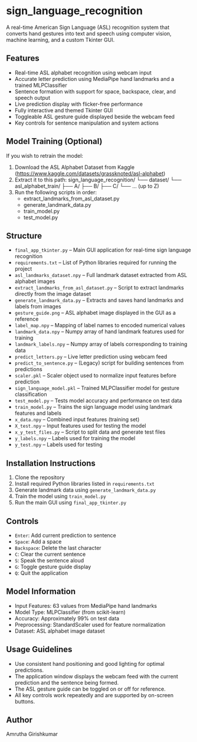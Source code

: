 # sign_language_recognition

A real-time American Sign Language (ASL) recognition system that converts hand gestures into text and speech using computer vision, machine learning, and a custom Tkinter GUI.

## Features
- Real-time ASL alphabet recognition using webcam input
- Accurate letter prediction using MediaPipe hand landmarks and a trained MLPClassifier
- Sentence formation with support for space, backspace, clear, and speech output
- Live prediction display with flicker-free performance
- Fully interactive and themed Tkinter GUI
- Toggleable ASL gesture guide displayed beside the webcam feed
- Key controls for sentence manipulation and system actions

## Model Training (Optional)
If you wish to retrain the model:
1. Download the ASL Alphabet Dataset from Kaggle  
   (https://www.kaggle.com/datasets/grassknoted/asl-alphabet)
2. Extract it to this path:
   sign_language_recognition/
   └── dataset/
       └── asl_alphabet_train/
           ├── A/
           ├── B/
           ├── C/
           └── ... (up to Z)
3. Run the following scripts in order:
   - extract_landmarks_from_asl_dataset.py  
   - generate_landmark_data.py  
   - train_model.py  
   - test_model.py


## Structure
- `final_app_tkinter.py` – Main GUI application for real-time sign language recognition
- `requirements.txt` – List of Python libraries required for running the project
- `asl_landmarks_dataset.npy` – Full landmark dataset extracted from ASL alphabet images
- `extract_landmarks_from_asl_dataset.py` – Script to extract landmarks directly from the image dataset
- `generate_landmark_data.py` – Extracts and saves hand landmarks and labels from images
- `gesture_guide.png` – ASL alphabet image displayed in the GUI as a reference
- `label_map.npy` – Mapping of label names to encoded numerical values
- `landmark_data.npy` – Numpy array of hand landmark features used for training
- `landmark_labels.npy` – Numpy array of labels corresponding to training data
- `predict_letters.py` – Live letter prediction using webcam feed
- `predict_to_sentence.py` – (Legacy) script for building sentences from predictions
- `scaler.pkl` – Scaler object used to normalize input features before prediction
- `sign_language_model.pkl` – Trained MLPClassifier model for gesture classification
- `test_model.py` – Tests model accuracy and performance on test data
- `train_model.py` – Trains the sign language model using landmark features and labels
- `x_data.npy` – Combined input features (training set)
- `X_test.npy` – Input features used for testing the model
- `x_y_test_files.py` – Script to split data and generate test files
- `y_labels.npy` – Labels used for training the model
- `y_test.npy` – Labels used for testing

## Installation Instructions
1. Clone the repository
2. Install required Python libraries listed in `requirements.txt`
3. Generate landmark data using `generate_landmark_data.py`
4. Train the model using `train_model.py`
5. Run the main GUI using `final_app_tkinter.py`

## Controls
- `Enter`: Add current prediction to sentence
- `Space`: Add a space
- `Backspace`: Delete the last character
- `C`: Clear the current sentence
- `S`: Speak the sentence aloud
- `G`: Toggle gesture guide display
- `Q`: Quit the application

## Model Information
- Input Features: 63 values from MediaPipe hand landmarks
- Model Type: MLPClassifier (from scikit-learn)
- Accuracy: Approximately 99% on test data
- Preprocessing: StandardScaler used for feature normalization
- Dataset: ASL alphabet image dataset

## Usage Guidelines
- Use consistent hand positioning and good lighting for optimal predictions.
- The application window displays the webcam feed with the current prediction and the sentence being formed.
- The ASL gesture guide can be toggled on or off for reference.
- All key controls work repeatedly and are supported by on-screen buttons.

## Author
Amrutha Girishkumar
